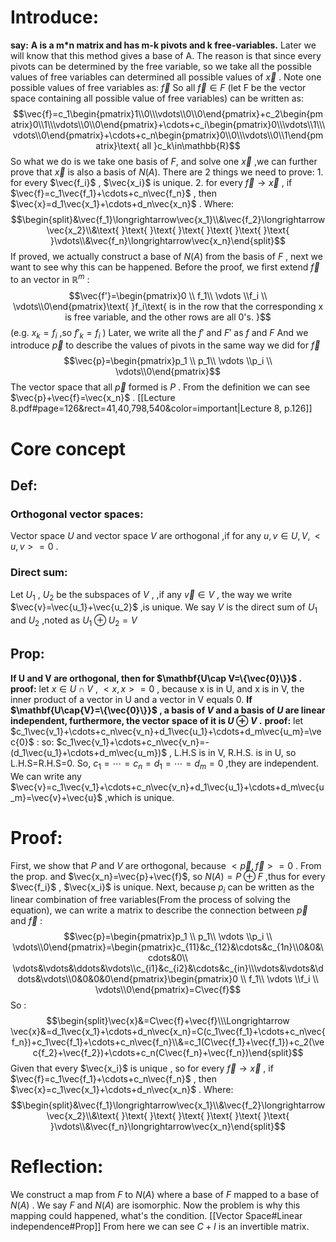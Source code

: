 # Introduce:
**say:** **A is a m\*n matrix and has m-k pivots and k free-variables.**
Later we will know that this method gives a base of A. The reason is that since every pivots can be determined by the free variable, so we take all the possible values of free variables can determined all possible values of $\vec{x}$ . Note one possible values of free variables as:  $\vec{f}$ 
    So all $\vec{f}\in F\text{ (let F be the vector space containing all possible value of free variables)}$ can be written as: $$\vec{f}=c_1\begin{pmatrix}1\\0\\\vdots\\0\\0\end{pmatrix}+c_2\begin{pmatrix}0\\1\\\vdots\\0\\0\end{pmatrix}+\cdots+c_i\begin{pmatrix}0\\\vdots\\1\\\vdots\\0\end{pmatrix}+\cdots+c_n\begin{pmatrix}0\\0\\\vdots\\0\\1\end{pmatrix}\text{   all }c_k\in\mathbb{R}$$ So what we do is we take one basis of $F$, and solve one $\vec{x}$ ,we can further prove that $\vec{x}$ is also a basis of $N(A)$. There are 2 things we need to prove:
        1. for every $\vec{f_i}$ , $\vec{x_i}$ is unique.
        2. for every $\vec{f}\longrightarrow\vec{x}$ , if $\vec{f}=c_1\vec{f_1}+\cdots+c_n\vec{f_n}$ , then $\vec{x}=d_1\vec{x_1}+\cdots+d_n\vec{x_n}$ . 
        Where:$$\begin{split}&\vec{f_1}\longrightarrow\vec{x_1}\\&\vec{f_2}\longrightarrow\vec{x_2}\\&\text{ }\text{  }\text{  }\text{  }\text{  }\text{  }\text{  }\vdots\\&\vec{f_n}\longrightarrow\vec{x_n}\end{split}$$
    If proved, we actually construct a base of $N(A)$ from the basis of $F$ , next we want to see why this can be happened.
    Before the proof, we first extend $\vec{f}$ to an vector in $\mathbb{R}^m$ : $$\vec{f'}=\begin{pmatrix}0 \\ f_1\\ \vdots \\f_i \\ \vdots\\0\end{pmatrix}\text{ }f_i\text{ is in the row that the corresponding x is free variable, and the other rows are all 0's. }$$
    (e.g. $x_k=f_i$ ,so $f'_k=f_i$ )
    Later, we write all the $f'$ and $F'$ as $f$ and $F$ 
    And we introduce $\vec{p}$ to describe the values of pivots in the same way we did for $\vec{f}$  $$\vec{p}=\begin{pmatrix}p_1 \\ p_1\\ \vdots \\p_i \\ \vdots\\0\end{pmatrix}$$
    The vector space that all $\vec{p}$ formed is $P$ .
    From the definition we can see $\vec{p}+\vec{f}=\vec{x_n}$ .
    [[Lecture 8.pdf#page=126&rect=41,40,798,540&color=important|Lecture 8, p.126]]
# Core concept
## Def:
### Orthogonal vector spaces:
Vector space $U$ and vector space $V$ are orthogonal ,if for any $u,v \in U,V ,<u,v>=0$ .
### Direct sum:
Let $U_1$ , $U_2$ be the subspaces of $V$ , ,if any $\vec{v}\in V$  , the way we write $\vec{v}=\vec{u_1}+\vec{u_2}$ ,is unique. We say $V$ is the direct sum of $U_1$ and $U_2$ ,noted as $U_1\oplus U_2=V$ 

## Prop:
**If U and V are orthogonal, then for $\mathbf{U\cap V=\{\vec{0}\}}$  .** 
    **proof:** 
        let $x\in U\cap V$ ,  $<x,x>=0$ , because x is in U, and x is in V, the inner product of a vector in U and a vector in V equals 0.
**If $\mathbf{U\cap{V}=\{\vec{0}\}}$ , a basis of $V$ and a basis of $U$ are linear independent, furthermore, the vector space of it is $U\oplus V$ .** 
    **proof:**
         let $c_1\vec{v_1}+\cdots+c_n\vec{v_n}+d_1\vec{u_1}+\cdots+d_m\vec{u_m}=\vec{0}$ :
         so: $c_1\vec{v_1}+\cdots+c_n\vec{v_n}=-(d_1\vec{u_1}+\cdots+d_m\vec{u_m})$ , L.H.S is in V, R.H.S. is in U, so L.H.S=R.H.S=0. So, $c_1=\cdots=c_n=d_1=\cdots=d_m=0$ ,they are independent.
         We can write any $\vec{v}=c_1\vec{v_1}+\cdots+c_n\vec{v_n}+d_1\vec{u_1}+\cdots+d_m\vec{u_m}=\vec{v}+\vec{u}$ ,which is unique.
# Proof:
First, we show that $P$ and $V$ are orthogonal, because $<\vec{p},\vec{f}>=0$ .  From the prop. and $\vec{x_n}=\vec{p}+\vec{f}$, so $N(A)=P\oplus F$ ,thus for every $\vec{f_i}$ , $\vec{x_i}$ is unique.
	Next, because $p_i$ can be written as the linear combination of free variables(From the process of solving the equation), we can write a matrix to describe the connection between $\vec{p}$ and $\vec{f}$ :$$\vec{p}=\begin{pmatrix}p_1 \\ p_1\\ \vdots \\p_i \\ \vdots\\0\end{pmatrix}=\begin{pmatrix}c_{11}&c_{12}&\cdots&c_{1n}\\0&0&\cdots&0\\ \vdots&\vdots&\ddots&\vdots\\c_{i1}&c_{i2}&\cdots&c_{in}\\\vdots&\vdots&\ddots&\vdots\\0&0&0&0\end{pmatrix}\begin{pmatrix}0 \\ f_1\\ \vdots \\f_i \\ \vdots\\0\end{pmatrix}=C\vec{f}$$
 So :$$\begin{split}\vec{x}&=C\vec{f}+\vec{f}\\\Longrightarrow \vec{x}&=d_1\vec{x_1}+\cdots+d_n\vec{x_n}=C(c_1\vec{f_1}+\cdots+c_n\vec{f_n})+c_1\vec{f_1}+\cdots+c_n\vec{f_n}\\&=c_1(C\vec{f_1}+\vec{f_1})+c_2(\vec{f_2}+\vec{f_2})+\cdots+c_n(C\vec{f_n}+\vec{f_n})\end{split}$$
 Given that every $\vec{x_i}$  is unique , so for every $\vec{f}\longrightarrow\vec{x}$ , if $\vec{f}=c_1\vec{f_1}+\cdots+c_n\vec{f_n}$ , then $\vec{x}=c_1\vec{x_1}+\cdots+d_n\vec{x_n}$ . Where:$$\begin{split}&\vec{f_1}\longrightarrow\vec{x_1}\\&\vec{f_2}\longrightarrow\vec{x_2}\\&\text{ }\text{  }\text{  }\text{  }\text{  }\text{  }\text{  }\vdots\\&\vec{f_n}\longrightarrow\vec{x_n}\end{split}$$

# Reflection:
We construct a map from $F$ to $N(A)$ where a base of $F$ mapped to a base of $N(A)$ . We say $F$ and $N(A)$ are isomorphic. Now the problem is why this mapping could happened, what's the condition.
[[Vector Space#Linear independence#Prop]] From here we can see $C+I$ is an invertible matrix.